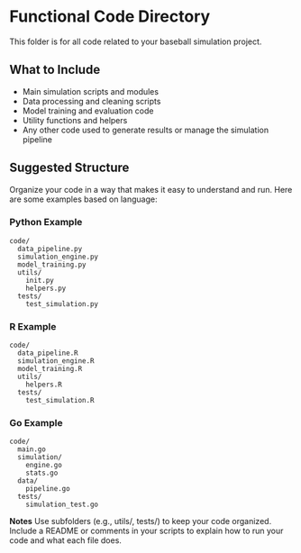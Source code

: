 # Functional Code Directory

This folder is for all code related to your baseball simulation project.

## What to Include

- Main simulation scripts and modules  
- Data processing and cleaning scripts  
- Model training and evaluation code  
- Utility functions and helpers  
- Any other code used to generate results or manage the simulation pipeline  

## Suggested Structure

Organize your code in a way that makes it easy to understand and run. Here are some examples based on language:

### Python Example
```
code/
  data_pipeline.py
  simulation_engine.py
  model_training.py
  utils/
    init.py
    helpers.py
  tests/
    test_simulation.py
```

### R Example
```
code/
  data_pipeline.R
  simulation_engine.R
  model_training.R
  utils/
    helpers.R
  tests/
    test_simulation.R
```

### Go Example
```
code/
  main.go
  simulation/
    engine.go
    stats.go
  data/
    pipeline.go
  tests/
    simulation_test.go

```

**Notes**
Use subfolders (e.g., utils/, tests/) to keep your code organized.
Include a README or comments in your scripts to explain how to run your code and what each file does.